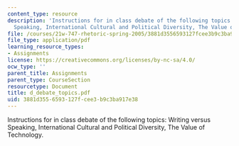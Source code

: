 ```yaml
---
content_type: resource
description: 'Instructions for in class debate of the following topics: Writing versus
  Speaking, International Cultural and Political Diversity, The Value of Technology.'
file: /courses/21w-747-rhetoric-spring-2005/3881d3556593127fcee3b9c3ba917e38_d_debate_topics.pdf
file_type: application/pdf
learning_resource_types:
- Assignments
license: https://creativecommons.org/licenses/by-nc-sa/4.0/
ocw_type: ''
parent_title: Assignments
parent_type: CourseSection
resourcetype: Document
title: d_debate_topics.pdf
uid: 3881d355-6593-127f-cee3-b9c3ba917e38
---
```

Instructions for in class debate of the following topics: Writing versus Speaking, International Cultural and Political Diversity, The Value of Technology.